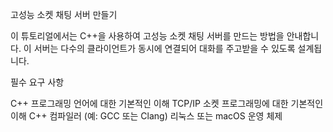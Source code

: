 고성능 소켓 채팅 서버 만들기

이 튜토리얼에서는 C++을 사용하여 고성능 소켓 채팅 서버를 만드는 방법을 안내합니다. 이 서버는 다수의 클라이언트가 동시에 연결되어 대화를 주고받을 수 있도록 설계됩니다.

필수 요구 사항

C++ 프로그래밍 언어에 대한 기본적인 이해
TCP/IP 소켓 프로그래밍에 대한 기본적인 이해
C++ 컴파일러 (예: GCC 또는 Clang)
리눅스 또는 macOS 운영 체제
